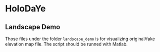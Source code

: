 # HoloDaYe
## Landscape Demo
Those files under the folder ```landscape_demo``` is for visualizing original/fake elevation map file. The script should be runned with Matlab.